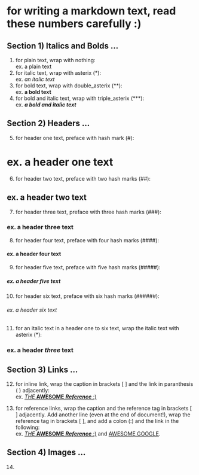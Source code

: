 # for writing a markdown text, read these numbers carefully :)

## Section 1) Italics and Bolds ...
1. for plain text, wrap with nothing: <br/>
ex. a plain text
2. for italic text, wrap with asterix (*): <br/>
ex. *an italic text*
3. for bold text, wrap with double_asterix (**): <br/>
ex. **a bold text**
4. for bold and italic text, wrap with triple_asterix (***): <br/>
ex. ***a bold and italic text***
## Section 2) Headers ...
5. for header one text, preface with hash mark (#): <br/>
# ex. a header one text
6. for header two text, preface with two hash marks (##): <br/>
## ex. a header two text
7. for header three text, preface with three hash marks (###): <br/>
### ex. a header three text
8. for header four text, preface with four hash marks (####): <br/>
#### ex. a header four text
9. for header five text, preface with five hash marks (#####): <br/>
##### ex. a header five text
10. for header six text, preface with six hash marks (######): <br/>
###### ex. a header six text
11. for an italic text in a header one to six text, wrap the italic text with asterix (*): <br/>
### ex. a header *three* text
## Section 3) Links ...
12. for inline link, wrap the caption in brackets [ ] and the link in paranthesis ( ) adjacently: <br/>
ex. [*THE* **AWESOME** ***Reference*** :)](https://www.markdowntutorial.com)
13. for reference links, wrap the caption and the reference tag in brackets [ ] adjacently. Add another line (even at the end of document!), wrap the reference tag in brackets [ ], and add a colon (:) and the link in the following:<br/>
ex. [*THE* **AWESOME** ***Reference*** :)][md_tutorial] and [AWESOME GOOGLE][google].

    [md_tutorial]: https://www.markdowntutorial.com
    [google]: https://www.google.com
## Section 4) Images ... 
14.
